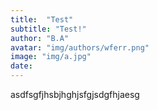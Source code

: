 ```yaml
---
title:  "Test"
subtitle: "Test!"
author: "B.A"
avatar: "img/authors/wferr.png"
image: "img/a.jpg"
date:   
---
```


asdfsgfjhsbjhghjsfgjsdgfhjaesg
